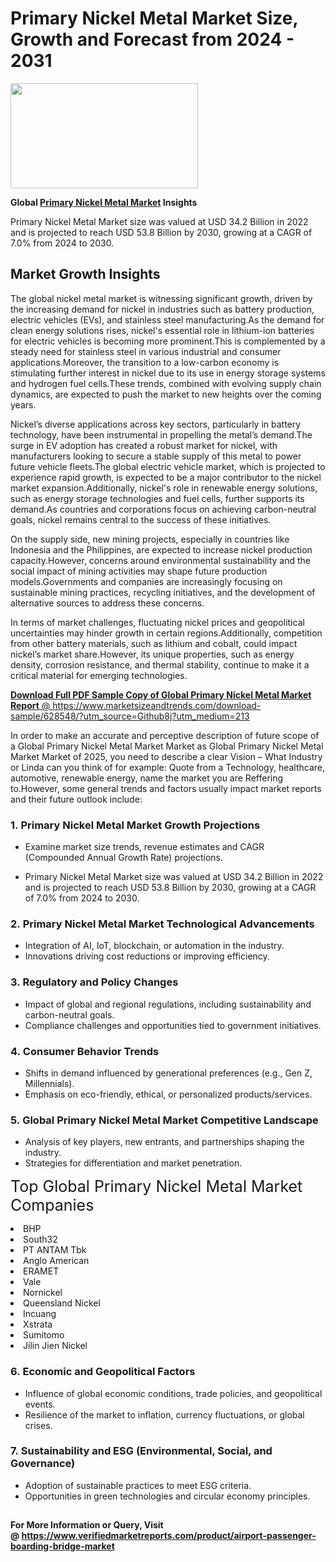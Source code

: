 <H1>Primary Nickel Metal Market Size, Growth and Forecast from 2024 - 2031</H1><img class="aligncenter size-medium wp-image-584254" src="https://thirdeyenews.in/wp-content/uploads/2024/09/Global-Market-Research-300x168.jpeg" alt="" width="300" height="168" /><p><strong>Global&nbsp;<a href="https://www.marketsizeandtrends.com/download-sample/628548/?utm_source=Github8j?utm_medium=213">Primary Nickel Metal Market</a> Insights</strong></p><p>Primary Nickel Metal Market size was valued at USD 34.2 Billion in 2022 and is projected to reach USD 53.8 Billion by 2030, growing at a CAGR of 7.0% from 2024 to 2030.</p><p><h2>Market Growth Insights</h2> <p>The global nickel metal market is witnessing significant growth, driven by the increasing demand for nickel in industries such as battery production, electric vehicles (EVs), and stainless steel manufacturing.As the demand for clean energy solutions rises, nickel's essential role in lithium-ion batteries for electric vehicles is becoming more prominent.This is complemented by a steady need for stainless steel in various industrial and consumer applications.Moreover, the transition to a low-carbon economy is stimulating further interest in nickel due to its use in energy storage systems and hydrogen fuel cells.These trends, combined with evolving supply chain dynamics, are expected to push the market to new heights over the coming years.</p> <p><a href="#"></a></p> <p>Nickel’s diverse applications across key sectors, particularly in battery technology, have been instrumental in propelling the metal’s demand.The surge in EV adoption has created a robust market for nickel, with manufacturers looking to secure a stable supply of this metal to power future vehicle fleets.The global electric vehicle market, which is projected to experience rapid growth, is expected to be a major contributor to the nickel market expansion.Additionally, nickel's role in renewable energy solutions, such as energy storage technologies and fuel cells, further supports its demand.As countries and corporations focus on achieving carbon-neutral goals, nickel remains central to the success of these initiatives.</p> <p>On the supply side, new mining projects, especially in countries like Indonesia and the Philippines, are expected to increase nickel production capacity.However, concerns around environmental sustainability and the social impact of mining activities may shape future production models.Governments and companies are increasingly focusing on sustainable mining practices, recycling initiatives, and the development of alternative sources to address these concerns.</p> <p>In terms of market challenges, fluctuating nickel prices and geopolitical uncertainties may hinder growth in certain regions.Additionally, competition from other battery materials, such as lithium and cobalt, could impact nickel’s market share.However, its unique properties, such as energy density, corrosion resistance, and thermal stability, continue to make it a critical material for emerging technologies.</p> <p><a href="#"></p><p><span class=""><strong>Download Full PDF Sample Copy of Global Primary Nickel Metal Market Report</strong> @ <a href="https://www.marketsizeandtrends.com/download-sample/628548/?utm_source=Github8j?utm_medium=213" target="_blank">https://www.marketsizeandtrends.com/download-sample/628548/?utm_source=Github8j?utm_medium=213</a></span></p><p>In order to make an accurate and perceptive description of future scope of a Global&nbsp;Primary Nickel Metal Market Market as Global&nbsp;Primary Nickel Metal Market Market of 2025, you need to describe a clear Vision &ndash; What Industry or Linda can you think of for example: Quote from a Technology, healthcare, automotive, renewable energy, name the market you are Reffering to.However, some general trends and factors usually impact market reports and their future outlook include:</p><h3>1.&nbsp;<strong>Primary Nickel Metal Market Growth Projections</strong></h3><ul><li>Examine market size trends, revenue estimates and CAGR (Compounded Annual Growth Rate) projections.</li><li><p>Primary Nickel Metal Market size was valued at USD 34.2 Billion in 2022 and is projected to reach USD 53.8 Billion by 2030, growing at a CAGR of 7.0% from 2024 to 2030.</p></li></ul><h3>2.&nbsp;<strong>Primary Nickel Metal Market Technological Advancements</strong></h3><ul><li>Integration of AI, IoT, blockchain, or automation in the industry.</li><li>Innovations driving cost reductions or improving efficiency.</li></ul><h3>3.&nbsp;<strong>Regulatory and Policy Changes</strong></h3><ul><li>Impact of global and regional regulations, including sustainability and carbon-neutral goals.</li><li>Compliance challenges and opportunities tied to government initiatives.</li></ul><h3>4.&nbsp;<strong>Consumer Behavior Trends</strong></h3><ul><li>Shifts in demand influenced by generational preferences (e.g., Gen Z, Millennials).</li><li>Emphasis on eco-friendly, ethical, or personalized products/services.</li></ul><h3>5.&nbsp;<strong>Global Primary Nickel Metal Market Competitive Landscape</strong></h3><ul><li>Analysis of key players, new entrants, and partnerships shaping the industry.</li><li>Strategies for differentiation and market penetration.</li></ul><p data-pm-slice="1 1 []"><span style="color: inherit; font-family: inherit; font-size: 25px;">Top Global Primary Nickel Metal Market Companies</span></p><div class="" data-test-id=""><p><li>BHP</li><li> South32</li><li> PT ANTAM Tbk</li><li> Anglo American</li><li> ERAMET</li><li> Vale</li><li> Nornickel</li><li> Queensland Nickel</li><li> Incuang</li><li> Xstrata</li><li> Sumitomo</li><li> Jilin Jien Nickel</li></p></div><h3>6.&nbsp;<strong>Economic and Geopolitical Factors</strong></h3><ul><li>Influence of global economic conditions, trade policies, and geopolitical events.</li><li>Resilience of the market to inflation, currency fluctuations, or global crises.</li></ul><h3>7.&nbsp;<strong>Sustainability and ESG (Environmental, Social, and Governance)</strong></h3><ul><li>Adoption of sustainable practices to meet ESG criteria.</li><li>Opportunities in green technologies and circular economy principles.</li></ul><h2><strong style="font-size: 14px;">For More Information or Query, Visit @&nbsp;</strong><a style="background-color: #ffffff; font-size: 14px;" href="https://www.marketsizeandtrends.com/report/primary-nickel-metal-market/" target="_blank">https://www.verifiedmarketreports.com/product/airport-passenger-boarding-bridge-market</a></h2>